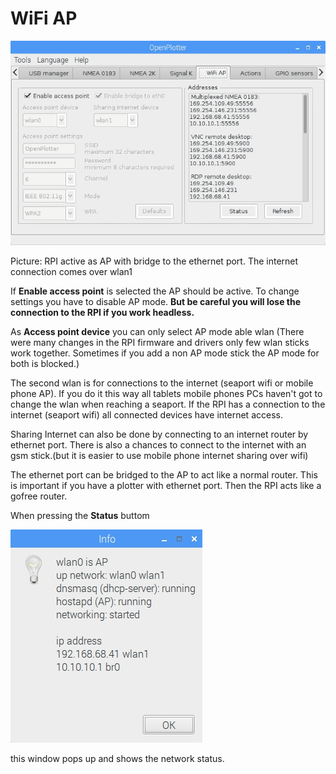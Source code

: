 # WiFi AP

![](/assets/wifiAP.jpg)

Picture: RPI active as AP with bridge to the ethernet port. The internet connection comes over wlan1

If **Enable access point** is selected the AP should be active. To change settings you have to disable AP mode. **But be careful you will lose the connection to the RPI if you work headless.**

As **Access point device** you can only select AP mode able wlan \(There were many changes in the RPI firmware and drivers only few wlan sticks work together. Sometimes if you add a non AP mode stick the AP mode for both is blocked.\)

The second wlan is for connections to the internet \(seaport wifi or mobile phone AP\). If you do it this way all tablets mobile phones PCs haven't got to change the wlan when reaching a seaport. If the RPI has a connection to the internet \(seaport wifi\) all connected devices have internet access.

Sharing Internet can also be done by connecting to an internet router by ethernet port. There is also a chances to connect to the internet with an gsm stick.\(but it is easier to use mobile phone internet sharing over wifi\)

The ethernet port can be bridged to the AP to act like a normal router. This is important if you have a plotter with ethernet port. Then the RPI acts like a gofree router.



When pressing the **Status** buttom

![](/assets/wifiStatus.jpg)

this window pops up and shows the network status.

